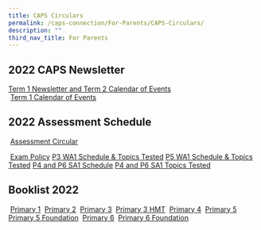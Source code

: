 ```yaml
---
title: CAPS Circulars
permalink: /caps-connection/For-Parents/CAPS-Circulars/
description: ""
third_nav_title: For Parents
---
```

2022 CAPS Newsletter
--------------------

[Term 1 Newsletter and Term 2 Calendar of Events](/files/Term%202%20Calendar%20and%20Term%201%20CAPS%20News%202022.pdf)<br>
 [Term 1 Calendar of Events](/files/2022%20Calendar%20of%20Events_Term%201%202022.pdf)

2022 Assessment Schedule
------------------------
 [Assessment Circular](/files/Assessment%20Circular.pdf)

 [Exam Policy](/files/Examination%20policy.pdf)
[P3 WA1 Schedule & Topics Tested](/files/P3%20WA1%20Schedule%20%20Topics%20Tested.pdf)
[P5 WA1 Schedule & Topics Tested](/files/P5%20WA1%20Schedule%20%20Topics%20Tested.pdf)
[P4 and P6 SA1 Schedule](/files/P4%20and%20P6%20SA1%20Schedule.pdf)
[P4 and P6 SA1 Topics Tested](/files/P4%20and%20P6%20SA1%20Topics%20Tested.pdf)

  

Booklist 2022
-------------

 [Primary 1](/files/P1.pdf)
 [Primary 2](/files/P2.pdf)
 [Primary 3](/files/P3.pdf)
 [Primary 3 HMT](/files/P3%20HMT.pdf)
 [Primary 4](/files/P4.pdf)
 [Primary 5](/files/P5.pdf)
[Primary 5 Foundation](/files/P5%20Foundation.pdf) 
[Primary 6](/files/P6.pdf)
 [Primary 6 Foundation](/files/P6%20Foundation.pdf)
